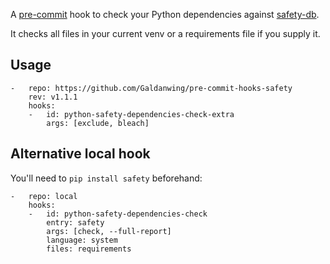 A [pre-commit](http://pre-commit.com) hook to check your Python dependencies against [safety-db](//github.com/pyupio/safety-db).

It checks all files in your current venv or a requirements file if you supply it.

## Usage
```
-   repo: https://github.com/Galdanwing/pre-commit-hooks-safety
    rev: v1.1.1
    hooks:
    -   id: python-safety-dependencies-check-extra
        args: [exclude, bleach]
```


## Alternative local hook
You'll need to `pip install safety` beforehand:
```
-   repo: local
    hooks:
    -   id: python-safety-dependencies-check
        entry: safety
        args: [check, --full-report]
        language: system
        files: requirements
```
